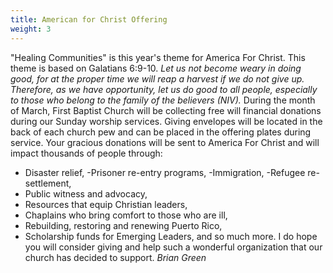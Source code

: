 ```yaml
---
title: American for Christ Offering
weight: 3
---
```


"Healing Communities" is this year's theme for America For Christ. This theme is based on Galatians 6:9-10. 
*Let us not become weary in doing good, for at the proper time we will reap a harvest if we do not give up. Therefore, as we have opportunity, let us do good to all people, especially to those who belong to the family of the believers (NIV).*
During the month of March, First Baptist Church will be collecting free will financial donations during our Sunday worship services. Giving envelopes will be located in the back of each church pew and can be placed in the offering plates during service. Your gracious donations will be sent to America For Christ and will impact thousands of people through:
- Disaster relief, -Prisoner re-entry programs, -Immigration, -Refugee re-settlement,
- Public witness and advocacy,
- Resources that equip Christian leaders, 
- Chaplains who bring comfort to those who are ill, 
- Rebuilding, restoring and renewing Puerto Rico,
- Scholarship funds for Emerging Leaders, and so much more. 
I do hope you will consider giving and help such a wonderful organization that our church has decided to support. *Brian Green*